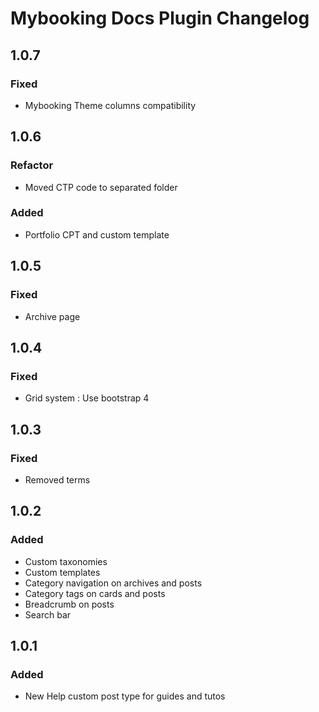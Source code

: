 # Mybooking Docs Plugin Changelog

## 1.0.7

### Fixed
- Mybooking Theme columns compatibility

## 1.0.6

### Refactor
- Moved CTP code to separated folder

### Added
- Portfolio CPT and custom template

## 1.0.5

### Fixed
- Archive page

## 1.0.4

### Fixed
- Grid system : Use bootstrap 4

## 1.0.3

### Fixed
- Removed terms

## 1.0.2

### Added
- Custom taxonomies
- Custom templates
- Category navigation on archives and posts
- Category tags on cards and posts
- Breadcrumb on posts
- Search bar

## 1.0.1

### Added
- New Help custom post type for guides and tutos
